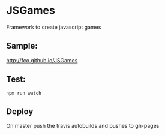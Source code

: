# JSGames
Framework to create javascript games

## Sample:
http://fco.github.io/JSGames

## Test:
    npm run watch

## Deploy
On master push the travis autobuilds and pushes to gh-pages
